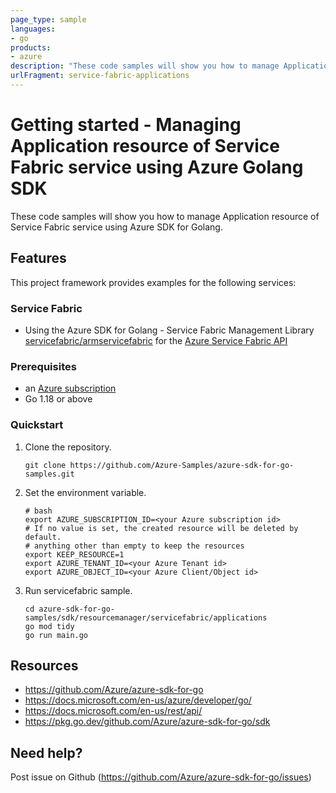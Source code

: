 ```yaml
---
page_type: sample
languages:
- go
products:
- azure
description: "These code samples will show you how to manage Application resource of Service Fabric service using Azure SDK for Golang."
urlFragment: service-fabric-applications
---
```


# Getting started - Managing Application resource of Service Fabric service using Azure Golang SDK

These code samples will show you how to manage Application resource of Service Fabric service using Azure SDK for Golang.

## Features

This project framework provides examples for the following services:

### Service Fabric
* Using the Azure SDK for Golang - Service Fabric Management Library [servicefabric/armservicefabric](https://pkg.go.dev/github.com/Azure/azure-sdk-for-go/sdk/resourcemanager/servicefabric/armservicefabric) for the [Azure Service Fabric API](https://docs.microsoft.com/en-us/rest/api/servicefabric/)

### Prerequisites
* an [Azure subscription](https://azure.microsoft.com)
* Go 1.18 or above

### Quickstart

1. Clone the repository.

    ```
    git clone https://github.com/Azure-Samples/azure-sdk-for-go-samples.git
    ```
   
2. Set the environment variable.

   ```
   # bash
   export AZURE_SUBSCRIPTION_ID=<your Azure subscription id> 
   # If no value is set, the created resource will be deleted by default.
   # anything other than empty to keep the resources
   export KEEP_RESOURCE=1 
   export AZURE_TENANT_ID=<your Azure Tenant id>          
   export AZURE_OBJECT_ID=<your Azure Client/Object id> 
   ```

3. Run servicefabric sample.

    ```
    cd azure-sdk-for-go-samples/sdk/resourcemanager/servicefabric/applications
    go mod tidy
    go run main.go
    ```
   
## Resources

- https://github.com/Azure/azure-sdk-for-go
- https://docs.microsoft.com/en-us/azure/developer/go/
- https://docs.microsoft.com/en-us/rest/api/
- https://pkg.go.dev/github.com/Azure/azure-sdk-for-go/sdk

## Need help?

Post issue on Github (https://github.com/Azure/azure-sdk-for-go/issues)
